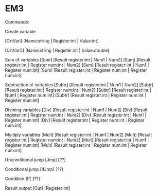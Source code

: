 # EM3

Commands:

Create variable

[CrtVarI] [Name:string | Register:int | Value:int]

[CrtVarD] [Name:string | Register:int | Value:double]

Sum of variables
[Sum] [Result register:int | Num1 | Num2]
[Sum] [Result register:int | Register num:int | Num2]
[Sum] [Result register:int | Num1 | Register num:int]
[Sum] [Result register:int | Register num:int | Register num:int]

Subtraction of variables
[Subtr] [Result register:int | Num1 | Num2]
[Subtr] [Result register:int | Register num:int | Num2]
[Subtr] [Result register:int | Num1 | Register num:int]
[Subtr] [Result register:int | Register num:int | Register num:int]

Divining variables
[Div] [Result register:int | Num1 | Num2]
[Div] [Result register:int | Register num:int | Num2]
[Div] [Result register:int | Num1 | Register num:int]
[Div] [Result register:int | Register num:int | Register num:int]

Myltiply variables
[Mult] [Result register:int | Num1 | Num2]
[Mult] [Result register:int | Register num:int | Num2]
[Mult] [Result register:int | Num1 | Register num:int]
[Mult] [Result register:int | Register num:int | Register num:int]

Unconditional jump
[Jmp] [??]

Conditional jump
[IfJmp] [??]

Condition
[If] [??]

Result output
[Out] [Register:int]
